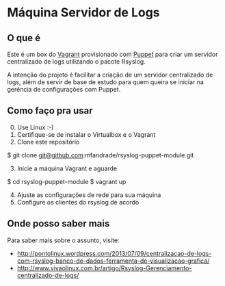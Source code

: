 # Máquina Servidor de Logs

## O que é
Este é um box do [Vagrant](http://www.vagrantup.com) provisionado com [Puppet](http://www.puppetlabs.com) para criar um servidor centralizado de logs utilizando o pacote Rsyslog.

A intenção do projeto é facilitar a criação de um servidor centralizado de logs, além de servir de base de estudo para quem queira se iniciar na gerência de configurações com Puppet.

## Como faço pra usar

0. Use Linux :-)
1. Certifique-se de instalar o Virtualbox e o Vagrant
2. Clone este repositório

  $ git clone git@github.com:mfandrade/rsyslog-puppet-module.git

3. Inicie a máquina Vagrant e aguarde

  $ cd rsyslog-puppet-module
  $ vagrant up

4. Ajuste as configurações de rede para sua máquina
5. Configure os clientes do rsyslog de acordo

## Onde posso saber mais

Para saber mais sobre o assunto, visite:
* http://pontolinux.wordpress.com/2013/07/09/centralizacao-de-logs-com-rsyslog-banco-de-dados-ferramenta-de-visualizacao-grafica/
* http://www.vivaolinux.com.br/artigo/Rsyslog-Gerenciamento-centralizado-de-logs/

